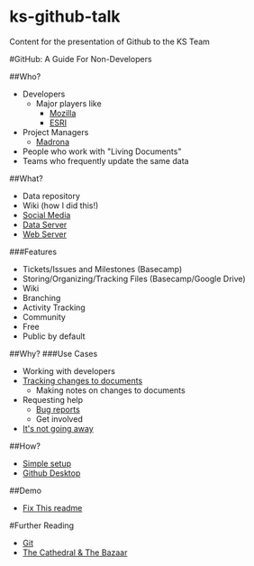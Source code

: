 # ks-github-talk
Content for the presentation of Github to the KS Team

#GitHub: A Guide For Non-Developers


##Who?
* Developers
  * Major players like 
    * [Mozilla](https://github.com/mozilla)
    * [ESRI](https://github.com/Esri)
* Project Managers
  * [Madrona](https://github.com/Ecotrust/madrona)
* People who work with "Living Documents"
* Teams who frequently update the same data


##What?
* Data repository
* Wiki (how I did this!)
* [Social Media](https://github.com/rhodges)
* [Data Server](http://hodgimoto.com/#/demos/mars)
* [Web Server](http://madrona.ecotrust.org)


###Features
* Tickets/Issues and Milestones (Basecamp)
* Storing/Organizing/Tracking Files (Basecamp/Google Drive)
* Wiki
* Branching
* Activity Tracking
* Community
* Free
* Public by default


##Why?
###Use Cases
* Working with developers
* [Tracking changes to documents](https://github.com/rhodges/ks-github-talk/commit/d04c37a493ed89d2a1926bf6fdb6d55de9adfa8b)
  * Making notes on changes to documents
* Requesting help
  * [Bug reports](https://github.com/Ecotrust/COMPASS/issues)
  * Get involved
* [It's not going away](https://www.google.com/trends/explore#q=%2Fm%2F04g0kcw%2C%20%2Fm%2F07bsws&cmpt=q&tz=Etc%2FGMT%2B7)


##How?
* [Simple setup](https://help.github.com/articles/set-up-git/#platform-windows)
* [Github Desktop](https://desktop.github.com/)
 

##Demo
* [Fix This readme](https://github.com/rhodges/ks-github-talk/milestones)
 

#Further Reading
* [Git](https://en.wikipedia.org/wiki/Git_(software))
* [The Cathedral & The Bazaar](http://www.catb.org/esr/writings/cathedral-bazaar/)

